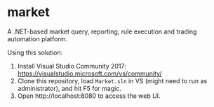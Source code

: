 # market
A .NET-based market query, reporting, rule execution and trading automation platform.

Using this solution:
1. Install Visual Studio Community 2017: https://visualstudio.microsoft.com/vs/community/
1. Clone this repository, load `Market.sln` in VS (might need to run as administrator), and hit F5 for magic.
1. Open http://localhost:8080 to access the web UI.
